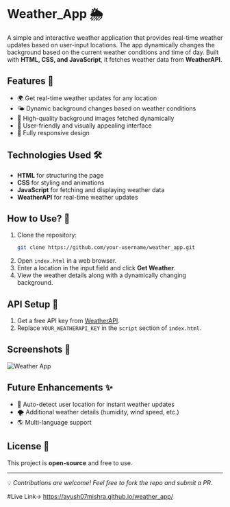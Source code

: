 # Weather_App 🌦️

A simple and interactive weather application that provides real-time weather updates based on user-input locations. The app dynamically changes the background based on the current weather conditions and time of day. Built with **HTML, CSS, and JavaScript**, it fetches weather data from **WeatherAPI**.

## Features 🚀
- 🌍 Get real-time weather updates for any location
- 🌤️ Dynamic background changes based on weather conditions
- 📸 High-quality background images fetched dynamically
- 🎨 User-friendly and visually appealing interface
- 📱 Fully responsive design

## Technologies Used 🛠️
- **HTML** for structuring the page
- **CSS** for styling and animations
- **JavaScript** for fetching and displaying weather data
- **WeatherAPI** for real-time weather updates

## How to Use? 📝
1. Clone the repository:
   ```sh
   git clone https://github.com/your-username/weather_app.git
   ```
2. Open `index.html` in a web browser.
3. Enter a location in the input field and click **Get Weather**.
4. View the weather details along with a dynamically changing background.

## API Setup 🔑
1. Get a free API key from [WeatherAPI](https://www.weatherapi.com/).
2. Replace `YOUR_WEATHERAPI_KEY` in the `script` section of `index.html`.

## Screenshots 📸
![Weather App](https://source.unsplash.com/1600x900/?weather)

## Future Enhancements ✨
- 📍 Auto-detect user location for instant weather updates
- 🌪️ Additional weather details (humidity, wind speed, etc.)
- 🌎 Multi-language support

## License 📜
This project is **open-source** and free to use.

---

💡 *Contributions are welcome! Feel free to fork the repo and submit a PR.*

#Live Link-> https://ayush07mishra.github.io/weather_app/

